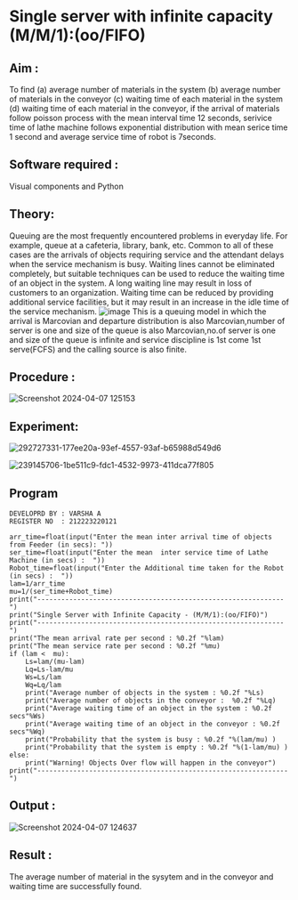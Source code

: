 # Single server with infinite capacity (M/M/1):(oo/FIFO)
## Aim :
To find (a) average number of materials in the system (b) average number of materials in the conveyor (c) waiting time of each material in the system (d) waiting time of each material in the conveyor, if the arrival  of materials follow poisson process with the mean interval time 12 seconds, serivice time of lathe machine follows exponential distribution with mean serice time 1 second and average service time of robot is 7seconds.

## Software required :
Visual components and Python

## Theory:
Queuing are the most frequently encountered problems in everyday life. For example, queue at a cafeteria, library, bank, etc. Common to all of these cases are the arrivals of objects requiring service and the attendant delays when the service mechanism is busy. Waiting lines cannot be eliminated completely, but suitable techniques can be used to reduce the waiting time of an object in the system. A long waiting line may result in loss of customers to an organization. Waiting time can be reduced by providing additional service facilities, but it may result in an increase in the idle time of the service mechanism.
![image](1.png)
This is a queuing model in which the arrival is Marcovian and departure distribution is also Marcovian,number of server is one and size of the queue is also Marcovian,no.of server is one and size of the queue is infinite and service discipline is 1st come 1st serve(FCFS) and the calling source is also finite.

## Procedure :
![Screenshot 2024-04-07 125153](https://github.com/04Varsha/Single-server-infinite-capacity---Markov-Model/assets/149035374/6a071549-28f3-4b4a-830c-263554c3a403)

## Experiment:

![292727331-177ee20a-93ef-4557-93af-b65988d549d6](https://github.com/04Varsha/Single-server-infinite-capacity---Markov-Model/assets/149035374/32545f17-5d5d-40e0-8e5f-a17109977e71)

![239145706-1be511c9-fdc1-4532-9973-411dca77f805](https://github.com/04Varsha/Single-server-infinite-capacity---Markov-Model/assets/149035374/d35647c6-823b-41c5-ab2a-58eee63edad7)

## Program
~~~
DEVELOPRD BY : VARSHA A
REGISTER NO  : 212223220121

arr_time=float(input("Enter the mean inter arrival time of objects from Feeder (in secs): "))
ser_time=float(input("Enter the mean  inter service time of Lathe Machine (in secs) :  "))
Robot_time=float(input("Enter the Additional time taken for the Robot (in secs) :  "))
lam=1/arr_time
mu=1/(ser_time+Robot_time)
print("--------------------------------------------------------------")
print("Single Server with Infinite Capacity - (M/M/1):(oo/FIFO)")
print("--------------------------------------------------------------")
print("The mean arrival rate per second : %0.2f "%lam)
print("The mean service rate per second : %0.2f "%mu)
if (lam <  mu):
    Ls=lam/(mu-lam)
    Lq=Ls-lam/mu
    Ws=Ls/lam
    Wq=Lq/lam
    print("Average number of objects in the system : %0.2f "%Ls)
    print("Average number of objects in the conveyor :  %0.2f "%Lq)
    print("Average waiting time of an object in the system : %0.2f secs"%Ws)
    print("Average waiting time of an object in the conveyor : %0.2f secs"%Wq)
    print("Probability that the system is busy : %0.2f "%(lam/mu) )
    print("Probability that the system is empty : %0.2f "%(1-lam/mu) )
else:
    print("Warning! Objects Over flow will happen in the conveyor")
print("---------------------------------------------------------------")
~~~

## Output :

![Screenshot 2024-04-07 124637](https://github.com/04Varsha/Single-server-infinite-capacity---Markov-Model/assets/149035374/e4086af7-b954-404e-88f9-b5188a38e054)

## Result : 
The average number of material in the sysytem and in the conveyor and waiting time are successfully found.

